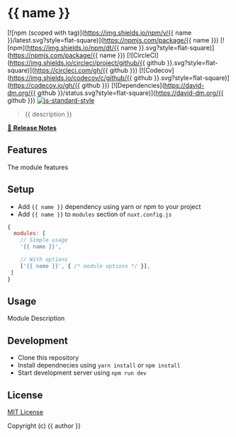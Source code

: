 # {{ name }}
[![npm (scoped with tag)](https://img.shields.io/npm/v/{{ name }}/latest.svg?style=flat-square)](https://npmjs.com/package/{{ name }})
[![npm](https://img.shields.io/npm/dt/{{ name }}.svg?style=flat-square)](https://npmjs.com/package/{{ name }})
[![CircleCI](https://img.shields.io/circleci/project/github/{{ github }}.svg?style=flat-square)](https://circleci.com/gh/{{ github }})
[![Codecov](https://img.shields.io/codecov/c/github/{{ github }}.svg?style=flat-square)](https://codecov.io/gh/{{ github }})
[![Dependencies](https://david-dm.org/{{ github }}/status.svg?style=flat-square)](https://david-dm.org/{{ github }})
[![js-standard-style](https://img.shields.io/badge/code_style-standard-brightgreen.svg?style=flat-square)](http://standardjs.com)

> {{ description }}

[📖 **Release Notes**](./CHANGELOG.md)

## Features

The module features

## Setup
- Add `{{ name }}` dependency using yarn or npm to your project
- Add `{{ name }}` to `modules` section of `nuxt.config.js`

```js
{
  modules: [
    // Simple usage
    '{{ name }}',

    // With options
    ['{{ name }}', { /* module options */ }],
 ]
}
```

## Usage

Module Description

## Development

- Clone this repository
- Install dependnecies using `yarn install` or `npm install`
- Start development server using `npm run dev`

## License

[MIT License](./LICENSE)

Copyright (c) {{ author }}
